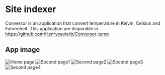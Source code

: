 # Site indexer

Conversor is an application that convert temperature in Kelvin, Celsius and Fahrenheit.
This application are disponible in https://github.com/Henryxavierb/Conversor_temp

## App image

![Home page](https://media.discordapp.net/attachments/507372963302211603/565979670042902528/Screenshot_20190411-162004.png?width=263&height=468)
![Second page1](https://media.discordapp.net/attachments/507372963302211603/565979670869442570/Screenshot_20190411-162010.png?width=263&height=468)
![Second page2](https://media.discordapp.net/attachments/507372963302211603/565979670042902530/Screenshot_20190411-162024.png?width=263&height=468)
![Second page3](https://media.discordapp.net/attachments/507372963302211603/565979671360045058/Screenshot_20190411-162015.png?width=263&height=468)
![Second page4](https://media.discordapp.net/attachments/507372963302211603/565979671360045056/Screenshot_20190411-162043.png?width=263&height=468)



 


    

